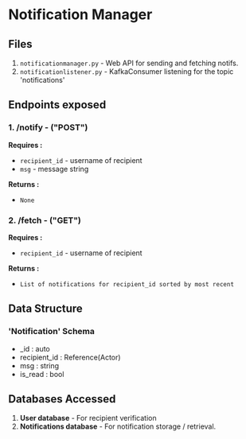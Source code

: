 # Notification Manager

## Files
1. `notificationmanager.py` - Web API for sending and fetching notifs.
2. `notificationlistener.py` - KafkaConsumer listening for the topic 'notifications'

## Endpoints exposed
### 1. /notify - ("POST")
**Requires :**  
* `recipient_id` - username of recipient  
* `msg` - message string  

**Returns :**
* `None`
### 2. /fetch - ("GET")
**Requires :**  
* `recipient_id` - username of recipient  

**Returns :**
* `List of notifications for recipient_id sorted by most recent`

## Data Structure
### 'Notification' Schema
* _id : auto
* recipient_id : Reference(Actor)
* msg : string
* is_read : bool

## Databases Accessed
1. **User database** - For recipient verification
2. **Notifications database** - For notification storage / retrieval.
